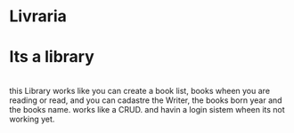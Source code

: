 # Livraria

<h1>Its a library</h1>
<br>
this Library works like you can create a book list, books wheen you are reading or read, and you can cadastre the Writer, the books born year and the books name. works like a CRUD.
and havin a login sistem wheen its not working yet.
